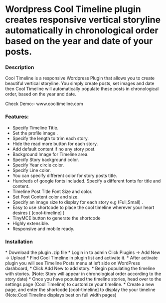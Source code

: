 
<H1>Wordpress Cool Timeline plugin creates responsive vertical storyline automatically in chronological order based on the year and date of your posts.
</h1>
<H3>Description</h3>
<p>Cool Timeline is a responsive Wordpress Plugin that allows you to create beautiful vertical storyline. You simply create posts, set images and date then Cool Timeline will automatically populate these posts in chronological order, based on the year and date.
</p>
Check Demo:- www.cooltimeline.com

<H3>Features:</h3>

*  	Specify Timeline Title.
*  	Set the profile image .
*	Specify the length to trim each story.
*	Hide the read more button for each story.
*	Add default content if no any story post.
*	Background Image for Timeline area.
*	Specify Story background color.
*	Specify Year circle color.
*	Specify Line color.
*	You can specify different color for story posts title.
*	Hundreds of google fonts included. Specify a different fonts for  title and content.
*	Timeline Post Title Font Size and color.
*	Set Post Content color and size.
*	Specify an image size to display for each story e.g (Full,Small) .
*	Easy to use shortcode to place the cool timeline wherever your heart desires ( [cool-timeline] )
*	TinyMCE button to generate the shortcode
*	Highly extensible.
*	Responsive and mobile ready.


<H3>Installation</h3>
*	Download the plugin .zip file
*	Login in to admin Click Plugins -> Add New -> Upload
*	Find Cool Timeline  in plugin list  and activate it.
*	After activate plugin you will see Timeline Posts menu at left side on WordPress dashboard,
*	Click Add New to add story.
*	Begin populating the timeline with stories. (Note: Story will appear in chronological order according to the story date)
*	Once you have populated the timeline stories, head over to the settings page (Cool Timeline) to customize your timeline.
*	Create a new page, and enter the shortcode [cool-timeline] to display the your timeline (Note:Cool  Timeline displays best on full width pages)
